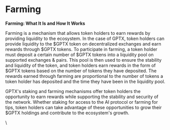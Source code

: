 # Farming

**Farming: What It Is and How It Works**

Farming is a mechanism that allows token holders to earn rewards by providing liquidity to the ecosystem. In the case of GPTX, token holders can provide liquidity to the $GPTX token on decentralized exchanges and earn rewards through $GPTX tokens. To participate in farming, a token holder must deposit a certain number of $GPTX tokens into a liquidity pool on supported exchanges & pairs. This pool is then used to ensure the stability and liquidity of the token, and token holders earn rewards in the form of $GPTX tokens based on the number of tokens they have deposited. The rewards earned through farming are proportional to the number of tokens a token holder has deposited and the time they have been in the liquidity pool.

GPTX's staking and farming mechanisms offer token holders the opportunity to earn rewards while supporting the stability and security of the network. Whether staking for access to the AI protocol or farming for tips, token holders can take advantage of these opportunities to grow their $GPTX holdings and contribute to the ecosystem's growth.

\
